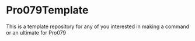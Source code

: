 # Pro079Template
This is a template repository for any of you interested in making a command or an ultimate for Pro079
